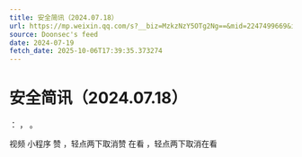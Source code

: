 ```yaml
---
title: 安全简讯（2024.07.18）
url: https://mp.weixin.qq.com/s?__biz=MzkzNzY5OTg2Ng==&mid=2247499669&idx=3&sn=d485ac5bda1091a06a2b9ec078541b4d
source: Doonsec's feed
date: 2024-07-19
fetch_date: 2025-10-06T17:39:35.373274
---
```


# 安全简讯（2024.07.18）

：
，
。

视频
小程序
赞
，轻点两下取消赞
在看
，轻点两下取消在看